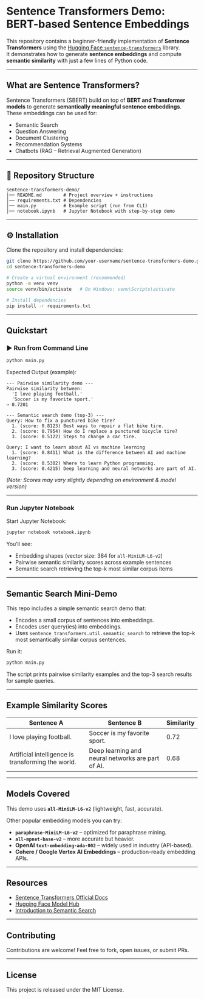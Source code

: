 #  Sentence Transformers Demo: BERT-based Sentence Embeddings

This repository contains a beginner-friendly implementation of **Sentence Transformers** using the [Hugging Face `sentence-transformers`](https://www.sbert.net/) library.  
It demonstrates how to generate **sentence embeddings** and compute **semantic similarity** with just a few lines of Python code.

---

##  What are Sentence Transformers? 

Sentence Transformers (SBERT) build on top of **BERT and Transformer models** to generate **semantically meaningful sentence embeddings**.  
These embeddings can be used for:

-  Semantic Search  
-  Question Answering  
-  Document Clustering  
-  Recommendation Systems  
-  Chatbots (RAG – Retrieval Augmented Generation)  

---

## 📂 Repository Structure

```
sentence-transformers-demo/
│── README.md        # Project overview + instructions
│── requirements.txt # Dependencies
│── main.py          # Example script (run from CLI)
│── notebook.ipynb   # Jupyter Notebook with step-by-step demo
```

---

## ⚙️ Installation

Clone the repository and install dependencies:

```bash
git clone https://github.com/your-username/sentence-transformers-demo.git
cd sentence-transformers-demo

# Create a virtual environment (recommended)
python -m venv venv
source venv/bin/activate   # On Windows: venv\Scripts\activate

# Install dependencies
pip install -r requirements.txt
```

---

##  Quickstart

### ▶️ Run from Command Line
```bash
python main.py
```

Expected Output (example):
```
--- Pairwise similarity demo ---
Pairwise similarity between:
  'I love playing football.'
  'Soccer is my favorite sport.'
→ 0.7201

--- Semantic search demo (top-3) ---
Query: How to fix a punctured bike tire?
  1. (score: 0.8123) Best ways to repair a flat bike tire.
  2. (score: 0.7954) How do I replace a punctured bicycle tire?
  3. (score: 0.5122) Steps to change a car tire.

Query: I want to learn about AI vs machine learning
  1. (score: 0.8411) What is the difference between AI and machine learning?
  2. (score: 0.5302) Where to learn Python programming.
  3. (score: 0.4215) Deep learning and neural networks are part of AI.
```

*(Note: Scores may vary slightly depending on environment & model version)*

---

###  Run Jupyter Notebook
Start Jupyter Notebook:
```bash
jupyter notebook notebook.ipynb
```

You’ll see:
- Embedding shapes (vector size: 384 for `all-MiniLM-L6-v2`)  
- Pairwise semantic similarity scores across example sentences  
- Semantic search retrieving the top-k most similar corpus items  

---

##  Semantic Search Mini-Demo

This repo includes a simple semantic search demo that:
- Encodes a small corpus of sentences into embeddings.
- Encodes user query(ies) into embeddings.
- Uses `sentence_transformers.util.semantic_search` to retrieve the top-k most semantically similar corpus sentences.

Run it:
```bash
python main.py
```

The script prints pairwise similarity examples and the top-3 search results for sample queries.

---

##  Example Similarity Scores

| Sentence A                           | Sentence B                               | Similarity |
|--------------------------------------|------------------------------------------|------------|
| I love playing football.             | Soccer is my favorite sport.              | 0.72       |
| Artificial intelligence is transforming the world. | Deep learning and neural networks are part of AI. | 0.68       |

---

##  Models Covered

This demo uses **`all-MiniLM-L6-v2`** (lightweight, fast, accurate).  

Other popular embedding models you can try:
- **`paraphrase-MiniLM-L6-v2`** – optimized for paraphrase mining.  
- **`all-mpnet-base-v2`** – more accurate but heavier.  
- **OpenAI `text-embedding-ada-002`** – widely used in industry (API-based).  
- **Cohere / Google Vertex AI Embeddings** – production-ready embedding APIs.  

---

##  Resources

- [Sentence Transformers Official Docs](https://www.sbert.net/)  
- [Hugging Face Model Hub](https://huggingface.co/models)  
- [Introduction to Semantic Search](https://www.sbert.net/examples/applications/semantic-search/README.html)  

---

##  Contributing

Contributions are welcome! Feel free to fork, open issues, or submit PRs.

---

##  License

This project is released under the MIT License.
